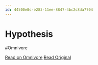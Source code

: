 ```yaml
---
id: 44500e0c-e283-11ee-8847-4bc2c8da7704
---
```


# Hypothesis
#Omnivore

[Read on Omnivore](https://omnivore.app/me/hypothesis-18e405671ad)
[Read Original](https://hypothes.is/a/_3njaOKAEe6Vs0tPUsusQg)

